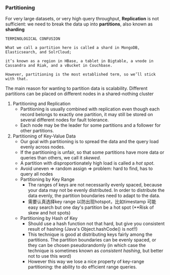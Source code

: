 ### Partitioning

For very large datasets, or very high query throughput, **Replication** is not sufficient: we need to break the data up into **partitions**, also known as **sharding**


    
    TERMINOLOGICAL CONFUSION
    
    What we call a partition here is called a shard in MongoDB, Elasticsearch, and SolrCloud; 

    it’s known as a region in HBase, a tablet in Bigtable, a vnode in Cassandra and Riak, and a vBucket in Couchbase. 

    However, partitioning is the most established term, so we’ll stick with that.
    
The main reason for wanting to partition data is scalability. Different partitions can be placed on different nodes in a shared-nothing cluster

1. Partitioning and Replication
    - Partitioning is usually combined with replication even though each record belongs to exactly one partition, it may still be stored on several different nodes for fault tolerance.
    - Each node may be the leader for some partitions and a follower for other partitions.
2. Partitioning of Key-Value Data
    - Our goal with partitioning is to spread the data and the query load evenly across nodes.
    - If the partitioning is unfair, so that some partitions have more data or queries than others, we call it *skewed*. 
    - A partition with disproportionately high load is called a *hot spot*.
    - Avoid uneven => random assign => problem: hard to find, has to query all nodes
    - Partitioning by Key Range
      - The ranges of keys are not necessarily evenly spaced, because your data may not be evenly distributed. In order to distribute the data evenly, the partition boundaries need to adapt to the data.
      - 需要认真选择key range 以防出现hotspot，比如timestamp 可能easy search but one day's partition be a hot spot (**Risk of skew and hot spots)
    - Partitioning by Hash of Key
      - Should use a hash function not that hard, but give you consistent result of hashing (Java's Object.hashCode() is not!!)
      - This technique is good at distributing keys fairly among the partitions. The partition boundaries can be evenly spaced, or they can be chosen pseudorandomly (in which case the technique is sometimes known as *consistent hashing*, but better not to use this word)
      - However this way we lose a nice property of key-range partitioning: the ability to do efficient range queries.
      
      
